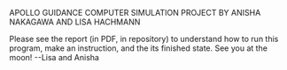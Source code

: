 APOLLO GUIDANCE COMPUTER SIMULATION PROJECT BY ANISHA NAKAGAWA AND LISA HACHMANN

Please see the report (in PDF, in repository) to understand how to run this program, make an instruction, and the its finished state.
See you at the moon! --Lisa and Anisha
